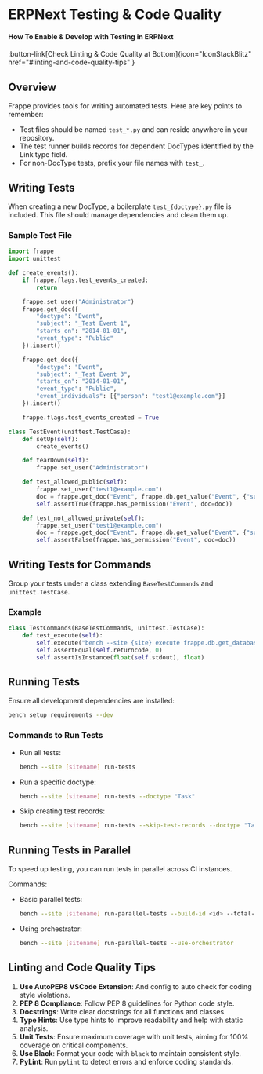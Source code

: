 # ERPNext Testing & Code Quality


#### How To Enable & Develop with Testing in ERPNext

:button-link[Check Linting & Code Quality at Bottom]{icon="IconStackBlitz" href="#linting-and-code-quality-tips" }

## Overview
Frappe provides tools for writing automated tests. Here are key points to remember:

- Test files should be named `test_*.py` and can reside anywhere in your repository.
- The test runner builds records for dependent DocTypes identified by the Link type field.
- For non-DocType tests, prefix your file names with `test_`.

## Writing Tests
When creating a new DocType, a boilerplate `test_{doctype}.py` file is included. This file should manage dependencies and clean them up.

### Sample Test File
```python
import frappe
import unittest

def create_events():
    if frappe.flags.test_events_created:
        return

    frappe.set_user("Administrator")
    frappe.get_doc({
        "doctype": "Event",
        "subject": "_Test Event 1",
        "starts_on": "2014-01-01",
        "event_type": "Public"
    }).insert()

    frappe.get_doc({
        "doctype": "Event",
        "subject": "_Test Event 3",
        "starts_on": "2014-01-01",
        "event_type": "Public",
        "event_individuals": [{"person": "test1@example.com"}]
    }).insert()

    frappe.flags.test_events_created = True

class TestEvent(unittest.TestCase):
    def setUp(self):
        create_events()

    def tearDown(self):
        frappe.set_user("Administrator")

    def test_allowed_public(self):
        frappe.set_user("test1@example.com")
        doc = frappe.get_doc("Event", frappe.db.get_value("Event", {"subject": "_Test Event 1"}))
        self.assertTrue(frappe.has_permission("Event", doc=doc))

    def test_not_allowed_private(self):
        frappe.set_user("test1@example.com")
        doc = frappe.get_doc("Event", frappe.db.get_value("Event", {"subject": "_Test Event 2"}))
        self.assertFalse(frappe.has_permission("Event", doc=doc))
```

## Writing Tests for Commands
Group your tests under a class extending `BaseTestCommands` and `unittest.TestCase`.

### Example
```python
class TestCommands(BaseTestCommands, unittest.TestCase):
    def test_execute(self):
        self.execute("bench --site {site} execute frappe.db.get_database_size")
        self.assertEqual(self.returncode, 0)
        self.assertIsInstance(float(self.stdout), float)
```

## Running Tests
Ensure all development dependencies are installed:

```bash
bench setup requirements --dev
```

### Commands to Run Tests
- Run all tests:
  ```bash
  bench --site [sitename] run-tests
  ```

- Run a specific doctype:
  ```bash
  bench --site [sitename] run-tests --doctype "Task"
  ```

- Skip creating test records:
  ```bash
  bench --site [sitename] run-tests --skip-test-records --doctype "Task"
  ```

## Running Tests in Parallel
To speed up testing, you can run tests in parallel across CI instances.

Commands:
- Basic parallel tests:
  ```bash
  bench --site [sitename] run-parallel-tests --build-id <id> --total-builds <total>
  ```

- Using orchestrator:
  ```bash
  bench --site [sitename] run-parallel-tests --use-orchestrator
  ```

## Linting and Code Quality Tips
1. **Use AutoPEP8 VSCode Extension**: And config to auto check for coding style violations.
2. **PEP 8 Compliance**: Follow PEP 8 guidelines for Python code style.
3. **Docstrings**: Write clear docstrings for all functions and classes.
4. **Type Hints**: Use type hints to improve readability and help with static analysis.
5. **Unit Tests**: Ensure maximum coverage with unit tests, aiming for 100% coverage on critical components.
6. **Use Black**: Format your code with `black` to maintain consistent style.
7. **PyLint**: Run `pylint` to detect errors and enforce coding standards.
